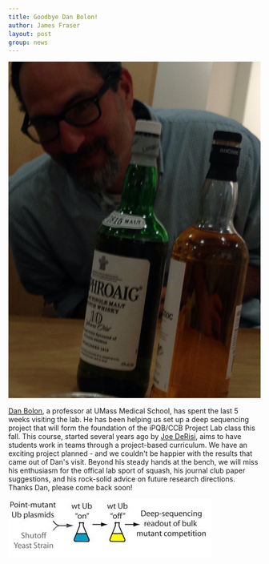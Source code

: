 ```yaml
---
title: Goodbye Dan Bolon!
author: James Fraser
layout: post
group: news
---
```

 <img src="/static/img/news/dan_scotch.jpg" alt="salty dog" class="img-responsive">

[Dan Bolon](http://profiles.umassmed.edu/profiles/display/133553), a professor at UMass Medical School, has spent the last 5 weeks visiting the lab. He has been helping us set up a deep sequencing project that will form the foundation of the iPQB/CCB Project Lab class this fall.  This course, started several years ago by [Joe DeRisi](http://derisilab.ucsf.edu/), aims to have students work in teams through a project-based curriculum. We have an exciting project planned - and we couldn't be happier with the results that came out of Dan's visit. Beyond his steady hands at the bench, we will miss his enthusiasm for the offical lab sport of squash, his journal club paper suggestions, and his rock-solid advice on future research directions. Thanks Dan, please come back soon!

 <img src="/static/img/news/bolon_empiric.jpg" alt="ubiquitin" class="img-responsive">
